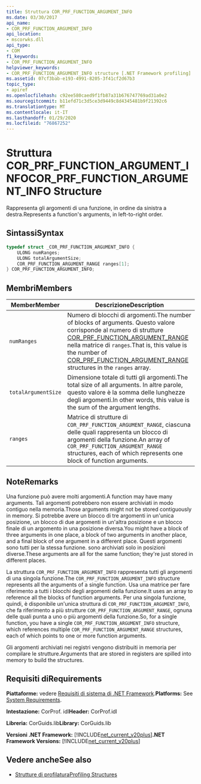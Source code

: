 ```yaml
---
title: Struttura COR_PRF_FUNCTION_ARGUMENT_INFO
ms.date: 03/30/2017
api_name:
- COR_PRF_FUNCTION_ARGUMENT_INFO
api_location:
- mscorwks.dll
api_type:
- COM
f1_keywords:
- COR_PRF_FUNCTION_ARGUMENT_INFO
helpviewer_keywords:
- COR_PRF_FUNCTION_ARGUMENT_INFO structure [.NET Framework profiling]
ms.assetid: 07cf3bab-e193-4991-8205-3f41cf2d67b3
topic_type:
- apiref
ms.openlocfilehash: c92ee580caed9f1fb87a31b676747769ad31a0e2
ms.sourcegitcommit: b11efd71c3d5ce3d9449c8d4345481b9f21392c6
ms.translationtype: MT
ms.contentlocale: it-IT
ms.lasthandoff: 01/29/2020
ms.locfileid: "76867252"
---
```

# <a name="cor_prf_function_argument_info-structure"></a><span data-ttu-id="edea7-102">Struttura COR_PRF_FUNCTION_ARGUMENT_INFO</span><span class="sxs-lookup"><span data-stu-id="edea7-102">COR_PRF_FUNCTION_ARGUMENT_INFO Structure</span></span>
<span data-ttu-id="edea7-103">Rappresenta gli argomenti di una funzione, in ordine da sinistra a destra.</span><span class="sxs-lookup"><span data-stu-id="edea7-103">Represents a function's arguments, in left-to-right order.</span></span>  
  
## <a name="syntax"></a><span data-ttu-id="edea7-104">Sintassi</span><span class="sxs-lookup"><span data-stu-id="edea7-104">Syntax</span></span>  
  
```cpp  
typedef struct _COR_PRF_FUNCTION_ARGUMENT_INFO {  
    ULONG numRanges;  
    ULONG totalArgumentSize;  
    COR_PRF_FUNCTION_ARGUMENT_RANGE ranges[1];  
} COR_PRF_FUNCTION_ARGUMENT_INFO;  
```  
  
## <a name="members"></a><span data-ttu-id="edea7-105">Membri</span><span class="sxs-lookup"><span data-stu-id="edea7-105">Members</span></span>  
  
|<span data-ttu-id="edea7-106">Member</span><span class="sxs-lookup"><span data-stu-id="edea7-106">Member</span></span>|<span data-ttu-id="edea7-107">Descrizione</span><span class="sxs-lookup"><span data-stu-id="edea7-107">Description</span></span>|  
|------------|-----------------|  
|`numRanges`|<span data-ttu-id="edea7-108">Numero di blocchi di argomenti.</span><span class="sxs-lookup"><span data-stu-id="edea7-108">The number of blocks of arguments.</span></span> <span data-ttu-id="edea7-109">Questo valore corrisponde al numero di strutture [COR_PRF_FUNCTION_ARGUMENT_RANGE](cor-prf-function-argument-range-structure.md) nella matrice di `ranges`.</span><span class="sxs-lookup"><span data-stu-id="edea7-109">That is, this value is the number of [COR_PRF_FUNCTION_ARGUMENT_RANGE](cor-prf-function-argument-range-structure.md) structures in the `ranges` array.</span></span>|  
|`totalArgumentSize`|<span data-ttu-id="edea7-110">Dimensione totale di tutti gli argomenti.</span><span class="sxs-lookup"><span data-stu-id="edea7-110">The total size of all arguments.</span></span> <span data-ttu-id="edea7-111">In altre parole, questo valore è la somma delle lunghezze degli argomenti.</span><span class="sxs-lookup"><span data-stu-id="edea7-111">In other words, this value is the sum of the argument lengths.</span></span>|  
|`ranges`|<span data-ttu-id="edea7-112">Matrice di strutture di `COR_PRF_FUNCTION_ARGUMENT_RANGE`, ciascuna delle quali rappresenta un blocco di argomenti della funzione.</span><span class="sxs-lookup"><span data-stu-id="edea7-112">An array of `COR_PRF_FUNCTION_ARGUMENT_RANGE` structures, each of which represents one block of function arguments.</span></span>|  
  
## <a name="remarks"></a><span data-ttu-id="edea7-113">Note</span><span class="sxs-lookup"><span data-stu-id="edea7-113">Remarks</span></span>  
 <span data-ttu-id="edea7-114">Una funzione può avere molti argomenti.</span><span class="sxs-lookup"><span data-stu-id="edea7-114">A function may have many arguments.</span></span> <span data-ttu-id="edea7-115">Tali argomenti potrebbero non essere archiviati in modo contiguo nella memoria.</span><span class="sxs-lookup"><span data-stu-id="edea7-115">Those arguments might not be stored contiguously in memory.</span></span> <span data-ttu-id="edea7-116">Si potrebbe avere un blocco di tre argomenti in un'unica posizione, un blocco di due argomenti in un'altra posizione e un blocco finale di un argomento in una posizione diversa.</span><span class="sxs-lookup"><span data-stu-id="edea7-116">You might have a block of three arguments in one place, a block of two arguments in another place, and a final block of one argument in a different place.</span></span> <span data-ttu-id="edea7-117">Questi argomenti sono tutti per la stessa funzione. sono archiviati solo in posizioni diverse.</span><span class="sxs-lookup"><span data-stu-id="edea7-117">These arguments are all for the same function; they're just stored in different places.</span></span>  
  
 <span data-ttu-id="edea7-118">La struttura `COR_PRF_FUNCTION_ARGUMENT_INFO` rappresenta tutti gli argomenti di una singola funzione.</span><span class="sxs-lookup"><span data-stu-id="edea7-118">The `COR_PRF_FUNCTION_ARGUMENT_INFO` structure represents all the arguments of a single function.</span></span> <span data-ttu-id="edea7-119">Usa una matrice per fare riferimento a tutti i blocchi degli argomenti della funzione.</span><span class="sxs-lookup"><span data-stu-id="edea7-119">It uses an array to reference all the blocks of function arguments.</span></span> <span data-ttu-id="edea7-120">Per una singola funzione, quindi, è disponibile un'unica struttura di `COR_PRF_FUNCTION_ARGUMENT_INFO`, che fa riferimento a più strutture `COR_PRF_FUNCTION_ARGUMENT_RANGE`, ognuna delle quali punta a uno o più argomenti della funzione.</span><span class="sxs-lookup"><span data-stu-id="edea7-120">So, for a single function, you have a single `COR_PRF_FUNCTION_ARGUMENT_INFO` structure, which references multiple `COR_PRF_FUNCTION_ARGUMENT_RANGE` structures, each of which points to one or more function arguments.</span></span>  
  
 <span data-ttu-id="edea7-121">Gli argomenti archiviati nei registri vengono distribuiti in memoria per compilare le strutture.</span><span class="sxs-lookup"><span data-stu-id="edea7-121">Arguments that are stored in registers are spilled into memory to build the structures.</span></span>  
  
## <a name="requirements"></a><span data-ttu-id="edea7-122">Requisiti di</span><span class="sxs-lookup"><span data-stu-id="edea7-122">Requirements</span></span>  
 <span data-ttu-id="edea7-123">**Piattaforme:** vedere [Requisiti di sistema di .NET Framework](../../../../docs/framework/get-started/system-requirements.md).</span><span class="sxs-lookup"><span data-stu-id="edea7-123">**Platforms:** See [System Requirements](../../../../docs/framework/get-started/system-requirements.md).</span></span>  
  
 <span data-ttu-id="edea7-124">**Intestazione:** CorProf. idl</span><span class="sxs-lookup"><span data-stu-id="edea7-124">**Header:** CorProf.idl</span></span>  
  
 <span data-ttu-id="edea7-125">**Libreria:** CorGuids.lib</span><span class="sxs-lookup"><span data-stu-id="edea7-125">**Library:** CorGuids.lib</span></span>  
  
 <span data-ttu-id="edea7-126">**Versioni .NET Framework:** [!INCLUDE[net_current_v20plus](../../../../includes/net-current-v20plus-md.md)]</span><span class="sxs-lookup"><span data-stu-id="edea7-126">**.NET Framework Versions:** [!INCLUDE[net_current_v20plus](../../../../includes/net-current-v20plus-md.md)]</span></span>  
  
## <a name="see-also"></a><span data-ttu-id="edea7-127">Vedere anche</span><span class="sxs-lookup"><span data-stu-id="edea7-127">See also</span></span>

- [<span data-ttu-id="edea7-128">Strutture di profilatura</span><span class="sxs-lookup"><span data-stu-id="edea7-128">Profiling Structures</span></span>](profiling-structures.md)
